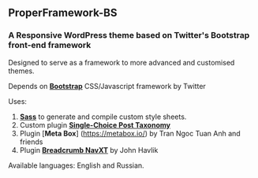 ## ProperFramework-BS
### A Responsive WordPress theme based on Twitter's Bootstrap front-end framework

Designed to serve as a framework to more advanced and customised themes.

Depends on [**Bootstrap**](http://getbootstrap.com/) CSS/Javascript framework by Twitter

Uses: 

1. [**Sass**](http://sass-lang.com/) to generate and compile custom style sheets.
2. Custom plugin [**Single-Choice Post Taxonomy**](https://github.com/ihortom/plugins/tree/master/single-choice-tax)
3. Plugin [**Meta Box**] (https://metabox.io/) by Tran Ngoc Tuan Anh and friends
4. Plugin [**Breadcrumb NavXT**](http://mtekk.us/code/breadcrumb-navxt/) by John Havlik

Available languages: English and Russian.

